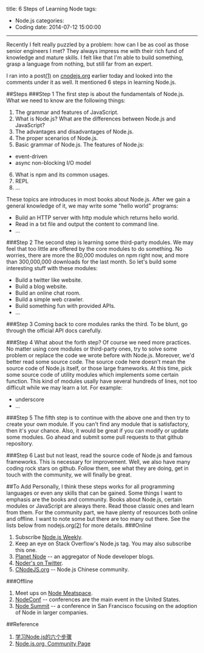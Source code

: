 title: 6 Steps of Learning Node
tags:
  - Node.js
categories:
  - Coding
date: 2014-07-12 15:00:00
---
Recently I felt really puzzled by a problem: how can I be as cool as those senior engineers I met? They always impress me with their rich fund of knowledge and mature skills. I felt like that I'm able to build something, grasp a language from nothing, but still far from an expert.

I ran into a post[(1)](#Reference) on [cnodejs.org](http://www.cnodejs.org) earlier today and looked into the comments under it as well. It mentioned 6 steps in learning Node.js.

##Steps
###Step 1
The first step is about the fundamentals of Node.js. What we need to know are the following things:

1. The grammar and features of JavaScript.
2. What is Node.js? What are the differences between Node.js and JavaScript?
3. The advantages and disadvantages of Node.js.
4. The proper scenarios of Node.js.
5. Basic grammar of Node.js. The features of Node.js:
  * event-driven
  * async non-blocking I/O model
6. What is npm and its common usages.
7. REPL
8. ...

These topics are introduces in most books about Node.js. After we gain a general knowledge of it, we may write some "hello world" programs:

* Build an HTTP server with http module which returns hello world.
* Read in a txt file and output the content to command line.
* ...

###Step 2
The second step is learning some third-party modules. We may feel that too little are offered by the core modules to do something. No worries, there are more the 80,000 modules on npm right now, and more than 300,000,000 downloads for the last month. So let's build some interesting stuff with these modules:

* Build a twitter like website.
* Build a blog website.
* Build an online chat room.
* Build a simple web crawler.
* Build something fun with provided APIs.
* ...

###Step 3
Coming back to core modules ranks the third. To be blunt, go through the official API docs carefully.

###Step 4
What about the forth step? Of course we need more practices. No matter using core modules or third-party ones, try to solve some problem or replace the code we wrote before with Node.js. Moreover, we'd better read some source code. The source code here doesn't mean the source code of Node.js itself, or those large frameworks. At this time, pick some source code of utility modules which implements some certain function. This kind of modules usally have several hundreds of lines, not too difficult while we may learn a lot. For example:

* underscore
* ...

###Step 5
The fifth step is to continue with the above one and then try to create your own module. If you can't find any module that is satisfactory, then it's your chance. Also, it would be great if you can modify or update some modules. Go ahead and submit some pull requests to that github repository.

###Step 6
Last but not least, read the source code of Node.js and famous frameworks. This is necessary for improvement. Well, we also have many coding rock stars on github. Follow them, see what they are doing, get in touch with the community, we will finally be great.

##To Add
Personally, I think these steps works for all programming languages or even any skills that can be gained. Some things I want to emphasis are the books and community. Books about Node.js, certain modules or JavaScript are always there. Read those classic ones and learn from them. For the community part, we have plenty of resources both online and offline. I want to note some but there are too many out there. See the lists below from nodejs.org[(2)](#Reference) for more details.
###Online
1. Subscribe [Node.js Weekly](http://nodeweekly.com/).
2. Keep an eye on Stack Overflow's Node.js tag. You may also subscribe this one.
3. [Planet Node](http://www.planetnodejs.com/) -- an aggregator of Node developer blogs.
4. [Noder's on Twitter](https://github.com/joyent/node/wiki/Node-Users).
5. [CNodeJS.org](http://www.cnodejs.org) -- Node.js Chinese community.

###Offline
1. Meet ups on [Node Meatspace](http://nodemeatspace.com/).
2. [NodeConf](http://nodeconf.com/) -- conferences are the main event in the United States.
3. [Node Summit](http://nodesummit.com/) -- a conference in San Francisco focusing on the adoption of Node in larger companies.

##Reference
1. [学习Node.js的六个步骤](http://cnodejs.org/topic/535376501969a7b22aca6d24)
2. [Node.js.org, Community Page](http://nodejs.org/community/)
